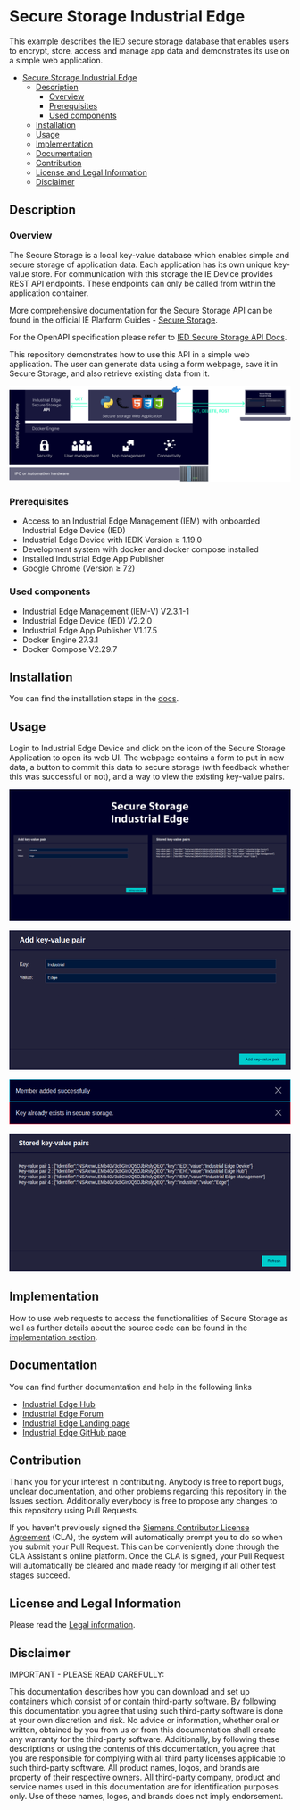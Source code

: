 # Secure Storage Industrial Edge

This example describes the IED secure storage database that enables users to encrypt, store, access and manage app data and demonstrates its use on a simple web application.

- [Secure Storage Industrial Edge](#secure-storage-industrial-edge)
  - [Description](#description)
    - [Overview](#overview)
    - [Prerequisites](#prerequisites)
    - [Used components](#used-components)
  - [Installation](#installation)
  - [Usage](#usage)
  - [Implementation](#implementation)
  - [Documentation](#documentation)
  - [Contribution](#contribution)
  - [License and Legal Information](#license-and-legal-information)
  - [Disclaimer](#disclaimer)

## Description

### Overview

The Secure Storage is a local key-value database which enables simple and secure storage of application data. Each application has its own unique key-value store. For communication with this storage the IE Device provides REST API endpoints. These endpoints can only be called from within the application container.

More comprehensive documentation for the Secure Storage API can be found in the official IE Platform Guides - [Secure Storage](https://docs.eu1.edge.siemens.cloud/apis_and_references/apis/api-how-tos/secure-storage.html).

For the OpenAPI specification please refer to [IED Secure Storage API Docs](https://docs.eu1.edge.siemens.cloud/apis_and_references/apis/ied/secure-storage-api-2.0.0.html).

This repository demonstrates how to use this API in a simple web application. The user can generate data using a form webpage, save it in Secure Storage, and also retrieve existing data from it.

![task](./docs/graphics/secure-storage-app-overview.png)

### Prerequisites

- Access to an Industrial Edge Management (IEM) with onboarded Industrial Edge Device (IED)
- Industrial Edge Device with IEDK Version &geq; 1.19.0
- Development system with docker and docker compose installed
- Installed Industrial Edge App Publisher
- Google Chrome (Version &geq; 72)

### Used components

- Industrial Edge Management (IEM-V) V2.3.1-1
- Industrial Edge Device (IED) V2.2.0
- Industrial Edge App Publisher V1.17.5
- Docker Engine 27.3.1
- Docker Compose V2.29.7

## Installation

You can find the installation steps in the [docs](./docs/Installation.md).

## Usage

Login to Industrial Edge Device and click on the icon of the Secure Storage Application to open its web UI. The webpage contains a form to put in new data, a button to commit this data to secure storage (with feedback whether this was successful or not), and a way to view the existing key-value pairs.

![Secure Storage App Landing Page](docs/graphics/secure-storage-app-page.png)

![Secure Storage App First Element](docs/graphics/secure-storage-app-card-1.png)

![Secure Storage App Message Box Examples](docs/graphics/secure-storage-app-messagebox-example.png)

![Secure Storage App Second Element](docs/graphics/secure-storage-app-card-2.png)

## Implementation

How to use web requests to access the functionalities of Secure Storage as well as further details about the source code can be found in the [implementation section](./docs/Implementation.md).

## Documentation

You can find further documentation and help in the following links

- [Industrial Edge Hub](https://iehub.eu1.edge.siemens.cloud/#/documentation)
- [Industrial Edge Forum](https://www.siemens.com/industrial-edge-forum)
- [Industrial Edge Landing page](https://new.siemens.com/global/en/products/automation/topic-areas/industrial-edge/simatic-edge.html)
- [Industrial Edge GitHub page](https://github.com/industrial-edge)

## Contribution

Thank you for your interest in contributing. Anybody is free to report bugs, unclear documentation, and other problems regarding this repository in the Issues section.
Additionally everybody is free to propose any changes to this repository using Pull Requests.

If you haven't previously signed the [Siemens Contributor License Agreement](https://cla-assistant.io/industrial-edge/) (CLA), the system will automatically prompt you to do so when you submit your Pull Request. This can be conveniently done through the CLA Assistant's online platform. Once the CLA is signed, your Pull Request will automatically be cleared and made ready for merging if all other test stages succeed.

## License and Legal Information

Please read the [Legal information](LICENSE.txt).

## Disclaimer

IMPORTANT - PLEASE READ CAREFULLY:

This documentation describes how you can download and set up containers which consist of or contain third-party software. By following this documentation you agree that using such third-party software is done at your own discretion and risk. No advice or information, whether oral or written, obtained by you from us or from this documentation shall create any warranty for the third-party software. Additionally, by following these descriptions or using the contents of this documentation, you agree that you are responsible for complying with all third party licenses applicable to such third-party software. All product names, logos, and brands are property of their respective owners. All third-party company, product and service names used in this documentation are for identification purposes only. Use of these names, logos, and brands does not imply endorsement.
